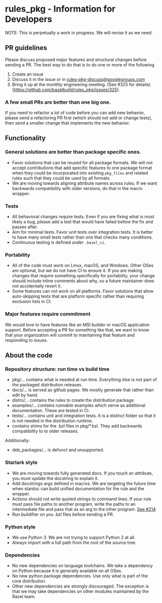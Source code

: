# rules_pkg - Information for Developers

NOTE: This is perpetually a work in progress. We will revise it as we need.

## PR guidelines

Please discuss proposed major features and structural changes before sending a
PR. The best way to do that is to do one or more of the following.

1.  Create an issue
1.  Discuss it in the issue or in rules-pkg-discuss@googlegroups.com
1.  Bring it up at the monthly engineering meeting. (See #325 for
    details)[https://github.com/bazelbuild/rules_pkg/issues/325].

### A few small PRs are better than one big one.

If you need to refactor a lot of code before you can add new behavior, please
send a refactoring PR first (which should not add or change tests), then send a
smaller change that implements the new behavior.

## Functionality

### General solutions are better than package specific ones.

-   Favor solutions that can be reused for all package formats. We will not
    accept contributions that add specific features to one package format when
    they could be incorporated into existing `pkg_files` and related rules such
    that they could be used by all formats.
-   We are moving towards aligning attribute names across rules. If we want
    backwards compatibility with older versions, do that in the macro wrapper.

### Tests

-   All behavioral changes require tests. Even if you are fixing what is most
    likely a bug, please add a test that would have failed before the fix and
    passes after.
-   Aim for minimal tests. Favor unit tests over integration tests. It is better
    to have many small tests rather than one that checks many conditions.
-   Continuous testing is defined under `.bazel_ci`.

### Portability

-   All of the code must work on Linux, macOS, and Windows. Other OSes are
    optional, but we do not have CI to ensure it. If you are making changes that
    require something specifically for portability, your change should include
    inline comments about why, so a future maintainer does not accidentally
    revert it.
-   Some features can not work on all platforms. Favor solutions that allow
    auto-skipping tests that are platform specific rather than requiring
    exclusion lists in CI.

### Major features require commitment

We would love to have features like an MSI builder or macOS application support.
Before accepting a PR for something like that, we want to know that your
organization will commit to maintaining that feature and responding to issues.

## About the code

### Repository structure: run time vs build time

-   pkg/... contains what is needed at run time. Everything else is not part of
    the packaged distribution releases.
-   docs/... is served as github pages. We mostly generate that rather than edit
    by hand.
-   distro/... contains the rules to create the distribution package.
-   examples/... contains runnable examples  which serve as additional
    documentation. These are tested in CI.
-   tests/... contains unit and integration tests. It is a distinct folder so
    that it is not needed in the distribution runtime.
-   <root> contains shims for the .bzl files in pkg/*.bzl. They add backwards
    compatibility to to older releases.

Additionally:
-   deb_packages/... is defunct and unsupported.

### Starlark style

-   We are moving towards fully generated docs. If you touch an attribute, you
    must update the docstring to explain it.
-   Add docstrings args defined in macros. We are targeting the future time when
    stardoc can build unified documentation for the rule and the wrapper.
-   Actions should not write quoted strings to command lines. If your rule must
    pass file paths to another program, write the paths to an intermediate file
    and pass that as an arg to the other program.
    [See #214](https://github.com/bazelbuild/rules_pkg/issues/214).
-   Run buildifier on you .bzl files before sending a PR.

### Python style

-   We use Python 3. We are not trying to support Python 2 at all.
-   Always import with a full path from the root of the source tree.

### Dependencies

-   No new dependencies on language toolchains. We take a dependency on Python
    because it is generally available on all OSes.
-   No new python package dependencies.  Use only what is part of the core
    distribution.
-   Other new dependencies are strongly discouraged. The exception is that we
    may take dependencies on other modules maintained by the Bazel team.
